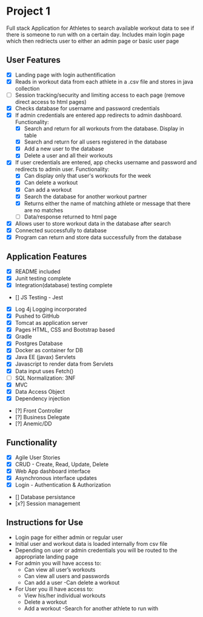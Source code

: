 # Project 1
Full stack Application for Athletes to search available workout data to see if there is someone to run with on a certain day. Includes main login page which then redriects user to either an admin page or basic user page

## User Features
- [x] Landing page with login authentification
- [x] Reads in workout data from each athlete in a .csv file and stores in java collection
- [ ] Session tracking/security and limiting access to each page (remove direct access to html pages)
- [x] Checks database for username and password credentials  
- [x] If admin credentials are entered app redirects to admin dashboard. Functionality:
   - [x] Search and return for all workouts from the database. Display in table
   - [x] Search and return for all users registered in the database
   - [x] Add a new user to the database
   - [x] Delete a user and all their workouts
- [x] If user credentials are entered, app checks username and password and redirects to admin user. Functionality:
   - [x] Can display only that user's workouts for the week
   - [x] Can delete a workout
   - [x] Can add a workout
   - [x] Search the database for another workout partner
   - [x] Returns either the name of matching athlete or message that there are no matches
   - [ ] Data/response returned to html page
- [x] Allows user to store workout data in the database after search
- [x] Connected successfully to database
- [x] Program can return and store data successfully from the database

## Application Features
- [x] README included
- [x] Junit testing complete
- [x] Integration(database) testing complete
- [] JS Testing - Jest
- [x] Log 4j Logging incorporated
- [x] Pushed to GitHub
- [x] Tomcat as application server
- [x] Pages HTML, CSS and Bootstrap based
- [x] Gradle
- [x] Postgres Database
- [x] Docker as container for DB
- [x] Java EE (javax) Servlets
- [x] Javascript to render data from Servlets
- [x] Data input uses Fetch()
- [ ] SQL Normalization: 3NF 
- [x] MVC
- [x] Data Access Object
- [x] Dependency injection
- [?] Front Controller
- [?] Business Delegate
- [?] Anemic/DD

## Functionality
- [x] Agile User Stories
- [x] CRUD - Create, Read, Update, Delete
- [x] Web App dashboard interface
- [x] Asynchronous interface updates
- [x] Login - Authentication & Authorization
- [] Database persistance
- [x?] Session management

## Instructions for Use 
- Login page for either admin or regular user
- Initial user and workout data is loaded internally from csv file
- Depending on user or admin credentials you will be routed to the appropriate landing page
- For admin you will have access to:
  - Can view all user’s workouts
  - Can view all users and passwords
  - Can add a user
   -Can delete a workout
- For User you ill have access to:
  - View his/her individual workouts
  - Delete a workout
  - Add a workout
   -Search for another athlete to run with


